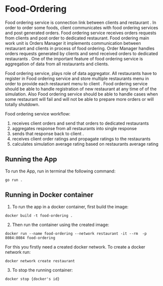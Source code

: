 # Food-Ordering

Food ordering service is connection link between clients and restaurant . In order to order some foods, client
communicates with food ordering services and post generated orders. Food ordering service receives orders requests
from clients and post order to dedicated restaurant.
Food ordering main work unit is Orders Manager it implements communication between restaurant and clients in
process of food ordering. Order Manager handles orders requests generated by clients and send received orders to
dedicated restaurants .
One of the important feature of food ordering service is aggregation of data from all restaurants and clients.

Food ordering service, plays role of data aggregator. All restaurants have to register in Food ordering service and store
multiple restaurants menu in order to provide each restaurant menu to client .
Food ordering service should be able to handle registration of new restaurant at any time of of the simulation. Also Food
ordering service should be able to handle cases when some restaurant will fail and will not be able to prepare more orders or
will totally shutdown.

Food ordering service workflow:

1. receives client orders and send that orders to dedicated restaurants
2. aggregates response from all restaurants into single response
3. sends that response back to client .
4. receives client order ratings and propagate ratings to the restaurants
5. calculates simulation average rating based on restaurants average rating


## Running the App
To run the App, run in terminal the following command:<br />


`go run .`


## Running in Docker container
1. To run the app in a docker container, first build the image:<br />

`docker build -t food-ordering .`

2. Then run the container using the created image:<br />

`docker run --name food-ordering --network restaurant -it --rm  -p 8084:8084 food-ordering`

For this you firstly need a created docker network. To create a docker network run:

`docker network create restaurant`

3. To stop the running container:

`docker stop {docker's id}`

